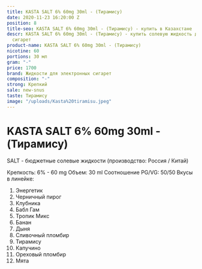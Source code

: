 ```yaml
---
title: KASTA SALT 6% 60mg 30ml - (Тирамису)
date: 2020-11-23 16:20:00 Z
position: 8
title-seo: KASTA SALT 6% 60mg 30ml - (Тирамису) - купить в Казахстане
descr: KASTA SALT 6% 60mg 30ml - (Тирамису) - купить солевую жидкость для электронных
  сигарет
product-name: KASTA SALT 6% 60mg 30ml - (Тирамису)
nicotine: 60
portions: 30 мл
gram: "-"
price: 1700
brand: Жидкости для электронных сигарет
composition: "-"
strong: Крепкий
sale: new-snus
taste: Тирамису
image: "/uploads/Kasta%20tiramisu.jpeg"
---
```


# KASTA SALT 6% 60mg 30ml - (Тирамису)
SALT - бюджетные солевые жидкости (производство: Россия / Китай)

Крепкость: 6% - 60 mg Объем: 30 ml Соотношение PG/VG: 50/50 Вкусы в линейке:

1. Энергетик
2. Черничный пирог
3. Клубника
4. Бабл Гам
5. Тропик Микс
6. Банан
7. Дыня
8. Сливочный пломбир
9. Тирамису
10. Капучино
11. Ореховый пломбир
12. Мята